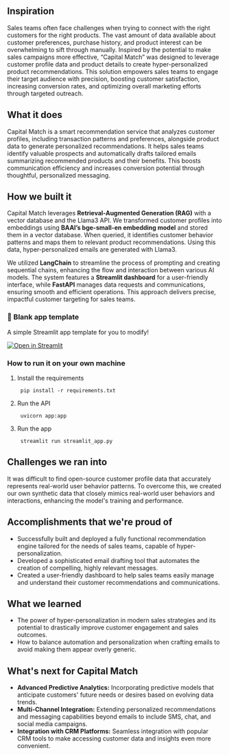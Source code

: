 ## Inspiration
Sales teams often face challenges when trying to connect with the right customers for the right products. The vast amount of data available about customer preferences, purchase history, and product interest can be overwhelming to sift through manually. Inspired by the potential to make sales campaigns more effective, “Capital Match” was designed to leverage customer profile data and product details to create hyper-personalized product recommendations. This solution empowers sales teams to engage their target audience with precision, boosting customer satisfaction, increasing conversion rates, and optimizing overall marketing efforts through targeted outreach.

## What it does
Capital Match is a smart recommendation service that analyzes customer profiles, including transaction patterns and preferences, alongside product data to generate personalized recommendations. It helps sales teams identify valuable prospects and automatically drafts tailored emails summarizing recommended products and their benefits. This boosts communication efficiency and increases conversion potential through thoughtful, personalized messaging.

## How we built it
Capital Match leverages **Retrieval-Augmented Generation (RAG)** with a vector database and the Llama3 API. We transformed customer profiles into embeddings using **BAAI’s bge-small-en embedding model** and stored them in a vector database. When queried, it identifies customer behavior patterns and maps them to relevant product recommendations. Using this data, hyper-personalized emails are generated with Llama3.

We utilized **LangChain** to streamline the process of prompting and creating sequential chains, enhancing the flow and interaction between various AI models. The system features a **Streamlit dashboard** for a user-friendly interface, while **FastAPI** manages data requests and communications, ensuring smooth and efficient operations. This approach delivers precise, impactful customer targeting for sales teams. 

### 🎈 Blank app template

A simple Streamlit app template for you to modify!

[![Open in Streamlit](https://static.streamlit.io/badges/streamlit_badge_black_white.svg)](https://blank-app-template.streamlit.app/)

### How to run it on your own machine

1. Install the requirements

   ```commandline
    pip install -r requirements.txt
   ```

2. Run the API
    ```commandline
     uvicorn app:app
   ```

3. Run the app

   ```commandline
    streamlit run streamlit_app.py
   ```


## Challenges we ran into
It was difficult to find open-source customer profile data that accurately represents real-world user behavior patterns. To overcome this, we created our own synthetic data that closely mimics real-world user behaviors and interactions, enhancing the model's training and performance.

## Accomplishments that we're proud of
- Successfully built and deployed a fully functional recommendation engine tailored for the needs of sales teams, capable of hyper-personalization.
- Developed a sophisticated email drafting tool that automates the creation of compelling, highly relevant messages.
- Created a user-friendly dashboard to help sales teams easily manage and understand their customer recommendations and communications.

## What we learned
- The power of hyper-personalization in modern sales strategies and its potential to drastically improve customer engagement and sales outcomes.
- How to balance automation and personalization when crafting emails to avoid making them appear overly generic.

## What's next for Capital Match
- **Advanced Predictive Analytics:** Incorporating predictive models that anticipate customers' future needs or desires based on evolving data trends.
- **Multi-Channel Integration:** Extending personalized recommendations and messaging capabilities beyond emails to include SMS, chat, and social media campaigns.
- **Integration with CRM Platforms:** Seamless integration with popular CRM tools to make accessing customer data and insights even more convenient.
